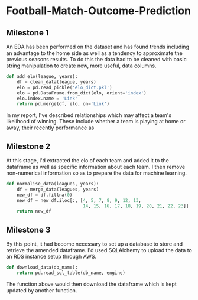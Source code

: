 # Football-Match-Outcome-Prediction

## Milestone 1

An EDA has been performed on the dataset and has found trends including an advantage to the home side as well as a tendency to approximate the previous seasons results. To do this the data had to be cleaned with basic string manipulation to create new, more useful, data columns.

```python
def add_elo(league, years):
    df = clean_data(league, years)
    elo = pd.read_pickle('elo_dict.pkl')
    elo = pd.DataFrame.from_dict(elo, orient='index')
    elo.index.name = 'Link'
    return pd.merge(df, elo, on='Link')
```

In my report, I've described relationships which may affect a team's likelihood of winning. These include whether a team is playing at home or away, their recently performance as 

## Milestone 2

At this stage, I'd extracted the elo of each team and added it to the dataframe as well as specific information about each team. I then remove non-numerical information so as to prepare the data for machine learning.

```python
def normalise_data(leagues, years):
    df = merge_data(leagues, years)
    new_df = df.fillna(0)
    new_df = new_df.iloc[:, [4, 5, 7, 8, 9, 12, 13,
                             14, 15, 16, 17, 18, 19, 20, 21, 22, 23]]
    return new_df
```

## Milestone 3

By this point, it had become necessary to set up a database to store and retrieve the amended dataframe. I'd used SQLAlchemy to upload the data to an RDS instance setup through AWS.

```python
def download_data(db_name):
    return pd.read_sql_table(db_name, engine)
```
The function above would then download the dataframe which is kept updated by another function.